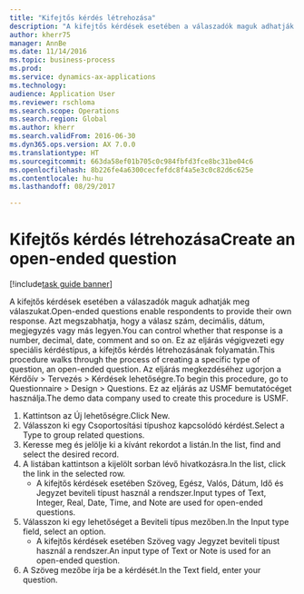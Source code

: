 ```yaml
--- 
title: "Kifejtős kérdés létrehozása"
description: "A kifejtős kérdések esetében a válaszadók maguk adhatják meg válaszukat."
author: kherr75
manager: AnnBe
ms.date: 11/14/2016
ms.topic: business-process
ms.prod: 
ms.service: dynamics-ax-applications
ms.technology: 
audience: Application User
ms.reviewer: rschloma
ms.search.scope: Operations
ms.search.region: Global
ms.author: kherr
ms.search.validFrom: 2016-06-30
ms.dyn365.ops.version: AX 7.0.0
ms.translationtype: HT
ms.sourcegitcommit: 663da58ef01b705c0c984fbfd3fce8bc31be04c6
ms.openlocfilehash: 8b226fe4a6300cecfefdc8f4a5e3c0c82d6c625e
ms.contentlocale: hu-hu
ms.lasthandoff: 08/29/2017

---
```

# <a name="create-an-open-ended-question"></a><span data-ttu-id="4af09-103">Kifejtős kérdés létrehozása</span><span class="sxs-lookup"><span data-stu-id="4af09-103">Create an open-ended question</span></span>

[!include[task guide banner](../../includes/task-guide-banner.md)]

<span data-ttu-id="4af09-104">A kifejtős kérdések esetében a válaszadók maguk adhatják meg válaszukat.</span><span class="sxs-lookup"><span data-stu-id="4af09-104">Open-ended questions enable respondents to provide their own response.</span></span> <span data-ttu-id="4af09-105">Azt megszabhatja, hogy a válasz szám, decimális, dátum, megjegyzés vagy más legyen.</span><span class="sxs-lookup"><span data-stu-id="4af09-105">You can control whether that response is a number, decimal, date, comment and so on.</span></span> <span data-ttu-id="4af09-106">Ez az eljárás végigvezeti egy speciális kérdéstípus, a kifejtős kérdés létrehozásának folyamatán.</span><span class="sxs-lookup"><span data-stu-id="4af09-106">This procedure walks through the process of creating a specific type of question, an open-ended question.</span></span> <span data-ttu-id="4af09-107">Az eljárás megkezdéséhez ugorjon a Kérdőív > Tervezés > Kérdések lehetőségre.</span><span class="sxs-lookup"><span data-stu-id="4af09-107">To begin this procedure, go to Questionnaire > Design > Questions.</span></span> <span data-ttu-id="4af09-108">Ez az eljárás az USMF bemutatócéget használja.</span><span class="sxs-lookup"><span data-stu-id="4af09-108">The demo data company used to create this procedure is USMF.</span></span>

1. <span data-ttu-id="4af09-109">Kattintson az Új lehetőségre.</span><span class="sxs-lookup"><span data-stu-id="4af09-109">Click New.</span></span>
2. <span data-ttu-id="4af09-110">Válasszon ki egy Csoportosítási típushoz kapcsolódó kérdést.</span><span class="sxs-lookup"><span data-stu-id="4af09-110">Select a Type to group related questions.</span></span>
3. <span data-ttu-id="4af09-111">Keresse meg és jelölje ki a kívánt rekordot a listán.</span><span class="sxs-lookup"><span data-stu-id="4af09-111">In the list, find and select the desired record.</span></span>
4. <span data-ttu-id="4af09-112">A listában kattintson a kijelölt sorban lévő hivatkozásra.</span><span class="sxs-lookup"><span data-stu-id="4af09-112">In the list, click the link in the selected row.</span></span>
    * <span data-ttu-id="4af09-113">A kifejtős kérdések esetében Szöveg, Egész, Valós, Dátum, Idő és Jegyzet beviteli típust használ a rendszer.</span><span class="sxs-lookup"><span data-stu-id="4af09-113">Input types of Text, Integer, Real, Date, Time, and Note are used for open-ended questions.</span></span>  
5. <span data-ttu-id="4af09-114">Válasszon ki egy lehetőséget a Beviteli típus mezőben.</span><span class="sxs-lookup"><span data-stu-id="4af09-114">In the Input type field, select an option.</span></span>
    * <span data-ttu-id="4af09-115">A kifejtős kérdések esetében Szöveg vagy Jegyzet beviteli típust használ a rendszer.</span><span class="sxs-lookup"><span data-stu-id="4af09-115">An input type of Text or Note is used for an open-ended question.</span></span>  
6. <span data-ttu-id="4af09-116">A Szöveg mezőbe írja be a kérdését.</span><span class="sxs-lookup"><span data-stu-id="4af09-116">In the Text field, enter your question.</span></span>


